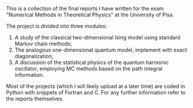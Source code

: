 This is a collection of the final reports I have written for the exam "Numerical Methods in Theoretical Physics" at the University of Pisa. 

The project is divided into three modules: 
1. A study of the classical two-dimensional Ising model using standard Markov chain methods;
2. The analogous one-dimensional quantum model, implement with exact diagonalization;
3. A discussion of the statistical physics of the quantum harmonic oscillator, employing MC methods based on the path integral information.

Most of the projects (which I will likely upload at a later time) are coded in Python with snippets of Fortran and C. For any further information refer to the reports themselves.
